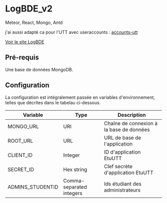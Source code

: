 # LogBDE_v2
Meteor, React, Mongo, Antd

j'ai aussi adapté ca pour l'UTT avec useraccounts : [accounts-utt](https://atmospherejs.com/jav/accounts-utt)

[Voir le site LogBDE](https://log-dev.apps.uttnetgroup.fr/)

## Pré-requis

Une base de données MongoDB.

## Configuration

La configuration est intégralement passée en variables d'environnement, telles que décrites dans le tabelau ci-dessous.

|Variable|Type|Description|
|----|----|----|
|MONGO_URL|URI|Chaîne de connexion à la base de données|
|ROOT_URL|URL|URL de base de l'application|
|CLIENT_ID|Integer|ID d'application EtuUTT|
|SECRET_ID|Hex string|Clef secrète d'application EtuUTT|
|ADMINS_STUDENTID|Comma-separated integers|Ids étudiant des administrateurs|